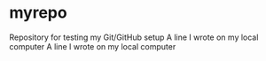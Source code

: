 # myrepo
Repository for testing my Git/GitHub setup
A line I wrote on my local computer
A line I wrote on my local computer
